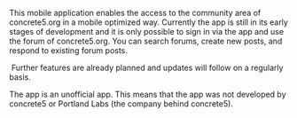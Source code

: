 This mobile application enables the access to the community area of concrete5.org in a mobile optimized way. Currently the app is still in its early stages of development and it is only possible to sign in via the app and use the forum of concrete5.org. You can search forums, create new posts, and respond to existing forum posts.

 Further features are already planned and updates will follow on a regularly basis.

The app is an unofficial app. This means that the app was not developed by concrete5 or Portland Labs (the company behind concrete5).
